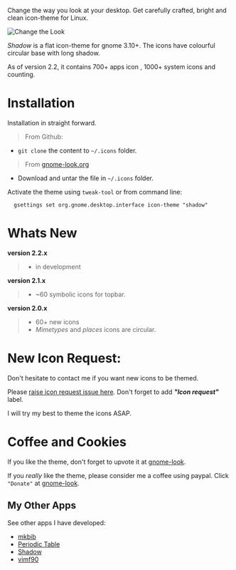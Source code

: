 Change the way you look at your desktop. Get carefully crafted, bright and clean icon-theme for
Linux.


![Change the Look](http://rudrab.github.io/Shadow/burn-in.gif)


*Shadow* is a flat icon-theme for gnome 3.10+. The icons have colourful circular base with long shadow.

As of version 2.2, it contains 700+ apps icon , 1000+ system icons and counting.

Installation
============
Installation in straight forward.
> From Github:
* `git clone` the content to `~/.icons` folder.

> From [gnome-look.org](https://www.gnome-look.org/content/show.php/Shadow?content=170398)
* Download and untar the file in `~/.icons` folder.


Activate the theme using `tweak-tool` or from command line:
      
      gsettings set org.gnome.desktop.interface icon-theme "shadow"

Whats New
=========
**version 2.2.x**
  > * in development

**version 2.1.x**
  > * ~60 symbolic icons for topbar.

**version 2.0.x**
  > * 60+ new icons
  > * _Mimetypes_ and _places_ icons are circular. 

New Icon Request:
================
Don't hesitate to contact me if you want new icons to be themed.

Please [raise icon request issue here](https://github.com/rudrab/Shadow/issues). 
Don't forget to add  ***"Icon request"*** label. 

I will try my best to theme the icons ASAP.

Coffee and Cookies
==================
If you like the theme, don't forget to upvote it at [gnome-look](https://www.gnome-look.org/content/show.php/Shadow?content=170398).

If you _really_ like the theme, please consider me a coffee using paypal. Click `"Donate"` at [gnome-look](https://www.gnome-look.org/content/show.php/Shadow?content=170398).

My Other Apps
-------------
See other apps I have developed:
- [mkbib](http://rudrab.github.io/mkbib/)
- [Periodic Table](http://rudrab.github.io/PeriodicTable/)
- [Shadow](http://rudrab.github.io/Shadow/)
- [vimf90](http://rudrab.github.io/vimf90/)
